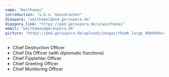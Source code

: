 ```yaml
---
name: "Waithamai"
introduction: "a.k.a. Hausdrachen"
diaspora: "waithamai@pod.geraspora.de"
diaspora_link: "https://pod.geraspora.de/u/waithamai"
email: "waithamai@geraspora.de"
picture: "https://pod.geraspora.de/uploads/images/thumb_large_498d94dcee40b64735a9.png"
---
```


* Chief Destruction Officer
* Chief Dia Officer (with diplomatic functions)
* Chief Fipptehler Officer
* Chief Greeting Officer
* Chief Monitoring Officer
